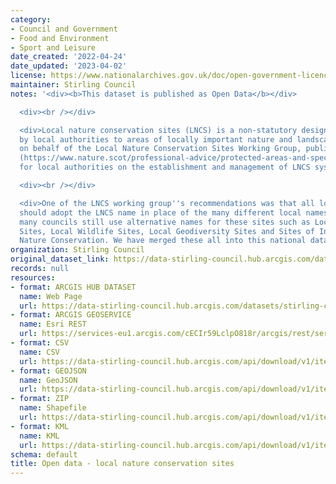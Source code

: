 ```yaml
---
category:
- Council and Government
- Food and Environment
- Sport and Leisure
date_created: '2022-04-24'
date_updated: '2023-04-02'
license: https://www.nationalarchives.gov.uk/doc/open-government-licence/version/3/
maintainer: Stirling Council
notes: '<div><b>This dataset is published as Open Data</b></div>

  <div><br /></div>

  <div>Local nature conservation sites (LNCS) is a non-statutory designation given
  by local authorities to areas of locally important nature and landscapes. NatureScot,
  on behalf of the Local Nature Conservation Sites Working Group, published guidance
  (https://www.nature.scot/professional-advice/protected-areas-and-species/protected-areas/local-designations/local-nature-conservation-sites)
  for local authorities on the establishment and management of LNCS systems in Scotland.</div>

  <div><br /></div>

  <div>One of the LNCS working group''s recommendations was that all local authorities
  should adopt the LNCS name in place of the many different local names. However,
  many councils still use alternative names for these sites such as Local Biodiversity
  Sites, Local Wildlife Sites, Local Geodiversity Sites and Sites of Interest for
  Nature Conservation. We have merged these all into this national dataset.</div>'
organization: Stirling Council
original_dataset_link: https://data-stirling-council.hub.arcgis.com/datasets/stirling-council::open-data-local-nature-conservation-sites
records: null
resources:
- format: ARCGIS HUB DATASET
  name: Web Page
  url: https://data-stirling-council.hub.arcgis.com/datasets/stirling-council::open-data-local-nature-conservation-sites
- format: ARCGIS GEOSERVICE
  name: Esri REST
  url: https://services-eu1.arcgis.com/cECIr59LclpO818r/arcgis/rest/services/Natural_Environment_Local_Nature_Conservation_Sites/FeatureServer/5
- format: CSV
  name: CSV
  url: https://data-stirling-council.hub.arcgis.com/api/download/v1/items/14216dae4edf4ab89a85140ffc0bf620/csv?layers=5
- format: GEOJSON
  name: GeoJSON
  url: https://data-stirling-council.hub.arcgis.com/api/download/v1/items/14216dae4edf4ab89a85140ffc0bf620/geojson?layers=5
- format: ZIP
  name: Shapefile
  url: https://data-stirling-council.hub.arcgis.com/api/download/v1/items/14216dae4edf4ab89a85140ffc0bf620/shapefile?layers=5
- format: KML
  name: KML
  url: https://data-stirling-council.hub.arcgis.com/api/download/v1/items/14216dae4edf4ab89a85140ffc0bf620/kml?layers=5
schema: default
title: Open data - local nature conservation sites
---
```

